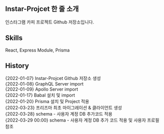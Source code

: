 ## Instar-Projcet 한 줄 소개
인스타그램 카피 프로젝트 Github 저장소입니다.  

## Skills  
React, Express Module, Prisma  

## History  
{2022-01-07} Instar-Projcet Github 저장소 생성  
{2022-01-08} GraphQL Server import  
{2022-01-09} Apollo Server import  
{2022-01-17} Babal 설치 및 import  
{2022-01-20} Prisma 설치 및 Project 적용    
{2022-03-23} 프리즈마 최초 마이그레이션 & 클라이언트 생성  
{2022-03-28} schema - 사용자 계정 DB 추가코드 적용   
{2022-03-29 00:00} schema - 사용자 계정 DB 추가 코드 적용 및 사용자 프로필 참조  
